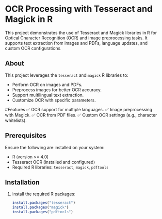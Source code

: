 # OCR Processing with Tesseract and Magick in R

This project demonstrates the use of Tesseract and Magick libraries in R for Optical Character Recognition (OCR) and image preprocessing tasks. It supports text extraction from images and PDFs, language updates, and custom OCR configurations.

## About

This project leverages the `tesseract` and `magick` R libraries to:
- Perform OCR on images and PDFs.
- Preprocess images for better OCR accuracy.
- Support multilingual text extraction.
- Customize OCR with specific parameters.

#Features
✅ OCR support for multiple languages.
✅ Image preprocessing with Magick.
✅ OCR from PDF files.
✅ Custom OCR settings (e.g., character whitelists).

## Prerequisites

Ensure the following are installed on your system:
- R (version >= 4.0)
- Tesseract OCR (installed and configured)
- Required R libraries: `tesseract`, `magick`, `pdftools`

## Installation

1. Install the required R packages:
   ```R
   install.packages("tesseract")
   install.packages("magick")
   install.packages("pdftools")

